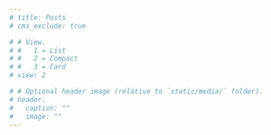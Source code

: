 ```yaml
---
# title: Posts
# cms_exclude: true

# # View.
# #   1 = List
# #   2 = Compact
# #   3 = Card
# view: 2

# # Optional header image (relative to `static/media/` folder).
# header:
#   caption: ""
#   image: ""
---
```

